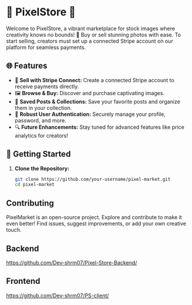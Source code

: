 # 🌟 PixelStore 🎨

Welcome to PixelStore, a vibrant marketplace for stock images where creativity knows no bounds! 🚀 Buy or sell stunning photos with ease. To start selling, creators must set up a connected Stripe account on our platform for seamless payments.

## 🌐 Features

- 💸 **Sell with Stripe Connect:** Create a connected Stripe account to receive payments directly.
- 🖼️ **Browse & Buy:** Discover and purchase captivating images.
- 💼 **Saved Posts & Collections:** Save your favorite posts and organize them in your collection.
- 👤 **Robust User Authentication:** Securely manage your profile, password, and more.
- 🔍 **Future Enhancements:** Stay tuned for advanced features like price analytics for creators!

## 🚀 Getting Started

1. **Clone the Repository:**
   ```bash
   git clone https://github.com/your-username/pixel-market.git
   cd pixel-market

## Contributing 

PixelMarket is an open-source project. Explore and contribute to make it even better! Find issues, suggest improvements, or add your own creative touch.

## Backend 

https://github.com/Dev-shrm07/Pixel-Store-Backend/

## Frontend

https://github.com/Dev-shrm07/PS-client/
